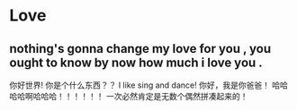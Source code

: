 # Love
## nothing's gonna change my love for you , you ought to know by now how much i love you .

你好世界!
你是个什么东西？？
I like sing and dance!
你好，我是你爸爸！
哈哈哈哈啊哈哈哈！！！！！！
一次必然肯定是无数个偶然拼凑起来的！


